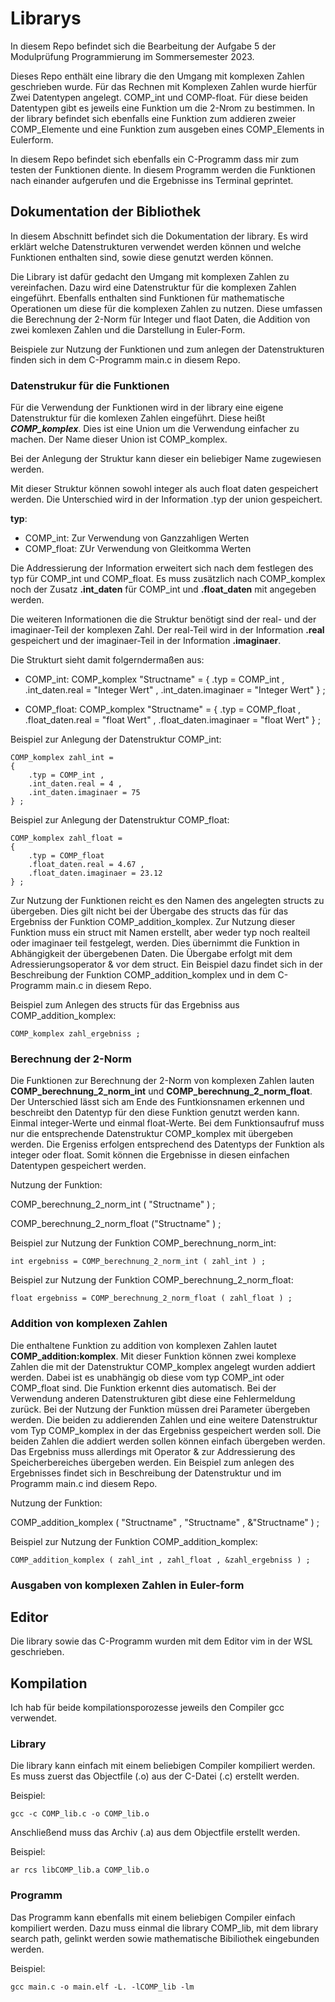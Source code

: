 # Librarys
In diesem Repo befindet sich die Bearbeitung der Aufgabe 5 der Modulprüfung Programmierung im Sommersemester 2023. 

Dieses Repo enthält eine library die den Umgang mit komplexen Zahlen geschrieben wurde. Für das Rechnen mit Komplexen Zahlen wurde hierfür Zwei Datentypen angelegt. COMP_int und COMP-float. Für diese beiden Datentypen gibt es jeweils eine Funktion um die 2-Nrom zu bestimmen. In der library befindet sich ebenfalls eine Funktion zum addieren zweier COMP_Elemente und eine Funktion zum ausgeben eines COMP_Elements in Eulerform.

In diesem Repo befindet sich ebenfalls ein C-Programm dass mir zum testen der Funktionen diente. In diesem Programm werden die Funktionen nach einander aufgerufen und die Ergebnisse ins Terminal geprintet.


## Dokumentation der Bibliothek
In diesem Abschnitt befindet sich die Dokumentation der library. Es wird erklärt welche Datenstrukturen verwendet werden können und welche Funktionen enthalten sind, sowie diese genutzt werden können. 

Die Library ist dafür gedacht den Umgang mit komplexen Zahlen zu vereinfachen. Dazu wird eine Datenstruktur für die komplexen Zahlen eingeführt. Ebenfalls enthalten sind Funktionen für mathematische Operationen um diese für die komplexen Zahlen zu nutzen. Diese umfassen die Berechnung der 2-Norm für Integer und flaot Daten, die Addition von zwei komlexen Zahlen und die Darstellung in Euler-Form.

Beispiele zur Nutzung der Funktionen und zum anlegen der Datenstrukturen finden sich in dem C-Programm main.c in diesem Repo.

### Datenstrukur für die Funktionen 
Für die Verwendung der Funktionen wird in der library eine eigene Datenstruktur für die komlexen Zahlen eingeführt. Diese heißt ***COMP_komplex***. Dies ist eine Union um die Verwendung einfacher zu machen. Der Name dieser Union ist COMP_komplex.

Bei der Anlegung der Struktur kann dieser ein beliebiger Name zugewiesen werden. 

Mit dieser Struktur können sowohl integer als auch float daten gespeichert werden. Die Unterschied wird in der Information .typ der union gespeichert. 

**typ**:
 - COMP_int: Zur Verwendung von Ganzzahligen Werten
 - COMP_float: ZUr Verwendung von Gleitkomma Werten

Die Addressierung der Information erweitert sich nach dem festlegen des typ für COMP_int und COMP_float. Es muss zusätzlich nach COMP_komplex noch der Zusatz **.int_daten** für COMP_int und **.float_daten** mit angegeben werden.

Die weiteren Informationen die die Struktur benötigt sind der real- und der imaginaer-Teil der komplexen Zahl. Der real-Teil wird in der Information **.real** gespeichert und der imaginaer-Teil in der Information **.imaginaer**.

Die Strukturt sieht damit folgerndermaßen aus:
 - COMP_int:
	COMP_komplex "Structname" = 
	{
		.typ = COMP_int ,
		.int_daten.real = "Integer Wert" ,
		.int_daten.imaginaer = "Integer Wert"
	} ; 

- COMP_float:
	COMP_komplex "Structname" =
	{ 
		.typ = COMP_float ,
		.float_daten.real = "float Wert" ,
		.float_daten.imaginaer = "float Wert"
	} ;

Beispiel zur Anlegung der Datenstruktur COMP_int:
```
COMP_komplex zahl_int = 
{
	.typ = COMP_int ,
	.int_daten.real = 4 ,
	.int_daten.imaginaer = 75
} ;
```

Beispiel zur Anlegung der Datenstruktur COMP_float:
```
COMP_komplex zahl_float = 
{
	.typ = COMP_float
	.float_daten.real = 4.67 ,
	.float_daten.imaginaer = 23.12
} ;
```

Zur Nutzung der Funktionen reicht es den Namen des angelegten structs zu übergeben. Dies gilt nicht bei der Übergabe des structs das für das Ergebniss der Funktion COMP_addition_komplex. Zur Nutzung dieser Funktion muss ein struct mit Namen erstellt, aber weder typ noch realteil oder imaginaer teil festgelegt, werden. Dies übernimmt die Funktion in Abhängigkeit der übergebenen Daten. Die Übergabe erfolgt mit dem Adressierungsoperator & vor dem struct. Ein Beispiel dazu findet sich in der Beschreibung der Funktion COMP_addition_komplex und in dem C-Programm main.c in diesem Repo.

Beispiel zum Anlegen des structs für das Ergebniss aus COMP_addition_komplex:
```
COMP_komplex zahl_ergebniss ;
```

### Berechnung der 2-Norm 
Die Funktionen zur Berechnung der 2-Norm von komplexen Zahlen lauten **COMP_berechnung_2_norm_int** und **COMP_berechnung_2_norm_float**. Der Unterschied lässt sich am Ende des Funtkionsnamen erkennen und beschreibt den Datentyp für den diese Funktion genutzt werden kann. Einmal integer-Werte und einmal float-Werte. Bei dem Funktionsaufruf muss nur die entsprechende Datenstruktur COMP_komplex mit übergeben werden. Die Ergeniss erfolgen entsprechend des Datentyps der Funktion als integer oder float. Somit können die Ergebnisse in diesen einfachen Datentypen gespeichert werden.

Nutzung der Funktion:

COMP_berechnung_2_norm_int ( "Structname" ) ;

COMP_berechnung_2_norm_float ("Structname" ) ;

Beispiel zur Nutzung der Funktion COMP_berechnung_norm_int:
```
int ergebniss = COMP_berechnung_2_norm_int ( zahl_int ) ;
```

Beispiel zur Nutzung der Funktion COMP_berechnung_2_norm_float:
```
float ergebniss = COMP_berechnung_2_norm_float ( zahl_float ) ;
```

### Addition von komplexen Zahlen
Die enthaltene Funktion zu addition von komplexen Zahlen lautet **COMP_addition:komplex**. Mit dieser Funktion können zwei komplexe Zahlen die mit der Datenstruktur COMP_komplex angelegt wurden addiert werden. Dabei ist es unabhängig ob diese vom typ COMP_int oder COMP_float sind. Die Funktion erkennt dies automatisch. Bei der Verwendung anderen Datenstrukturen gibt diese eine Fehlermeldung zurück. 
Bei der Nutzung der Funktion müssen drei Parameter übergeben werden. Die beiden zu addierenden Zahlen und eine weitere Datenstruktur vom Typ COMP_komplex in der das Ergebniss gespeichert werden soll. Die beiden Zahlen die addiert werden sollen können einfach übergeben werden. Das Ergebniss muss allerdings mit Operator & zur Addressierung des Speicherbereiches übergeben werden. Ein Beispiel zum anlegen des Ergebnisses findet sich in Beschreibung der Datenstruktur und im Programm main.c ind diesem Repo.

Nutzung der Funktion:

COMP_addition_komplex ( "Structname" , "Structname" , &"Structname" ) ;

Beispiel zur Nutzung der Funktion COMP_addition_komplex:
```
COMP_addition_komplex ( zahl_int , zahl_float , &zahl_ergebniss ) ;
```

### Ausgaben von komplexen Zahlen in Euler-form

## Editor 
Die library sowie das C-Programm wurden mit dem Editor vim in der WSL geschrieben.

## Kompilation
Ich hab für beide kompilationsporozesse jeweils den Compiler gcc verwendet.

### Library 
Die library kann einfach mit einem beliebigen Compiler kompiliert werden. Es muss zuerst das Objectfile (.o) aus der C-Datei (.c) erstellt werden. 

Beispiel: 
```
gcc -c COMP_lib.c -o COMP_lib.o
```
Anschließend muss das Archiv (.a) aus dem Objectfile erstellt werden.

Beispiel:
```
ar rcs libCOMP_lib.a COMP_lib.o
```

### Programm
Das Programm kann ebenfalls mit einem beliebigen Compiler einfach kompiliert werden. Dazu muss einmal die library COMP_lib, mit dem library search path, gelinkt werden sowie mathematische Bibiliothek eingebunden werden.

Beispiel:
```
gcc main.c -o main.elf -L. -lCOMP_lib -lm
```
